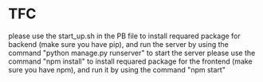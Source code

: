 # TFC
please use the start_up.sh in the PB file to install requared package for backend (make sure you have pip), and run the server by using the command "python manage.py runserver" to start the server
please use the command "npm install" to install requared package for the frontend (make sure you have npm), and run it by using the command "npm start"
